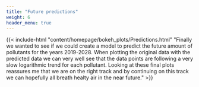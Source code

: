 ```yaml
---
title: "Future predictions"
weight: 6
header_menu: true
---
```



{{< include-html "content/homepage/bokeh_plots/Predictions.html" "Finally we wanted to see if we could create a model to predict the future amount of pollutants for the years 2019-2028. When plotting the original data with the predicted data we can very well see that the data points are following a very slow logarithmic trend for each pollutant. Looking at these final plots reassures me that we are on the right track and by continuing on this track we can hopefully all breath healty air in the near future." >}}

